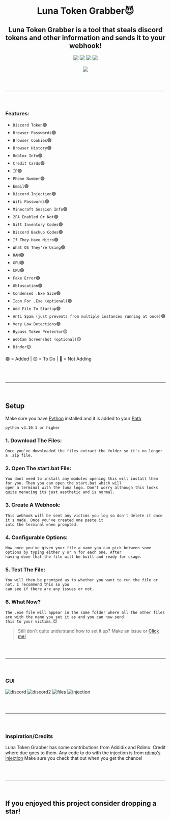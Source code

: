 <h1 align="center">
  Luna Token Grabber😈
</h1>

<h2 align="center">
  Luna Token Grabber is a tool that steals discord tokens and other information and sends it to your webhook!
</h2>

<div align="center">
  <img src="https://img.shields.io/github/last-commit/Smug246/Luna-Grabber-Builder?color=6d00c1&&?style=flat-square">
  <img src="https://sonarcloud.io/api/project_badges/measure?color=6d00c1&project=Smug246_Luna-Grabber-Builder&metric=ncloc">
  <img src="https://img.shields.io/github/stars/Smug246/Luna-Grabber-Builder?color=6d00c1&label=Stars&style=flat-square">
  <img src="https://img.shields.io/github/forks/Smug246/Luna-Grabber-Builder?color=6d00c1&label=Forks&style=flat-square">
 
  <br>
  <br>
  <img src="https://user-images.githubusercontent.com/99215486/175369409-b967da5b-e373-48ea-b8f5-8ed3d613df03.gif">
  <hr style="border-radius: 2%; margin-top: 60px; margin-bottom: 60px;" noshade="" size="20" width="100%">
</div>
  
### Features:

- `Discord Token`🟢
- `Browser Passwords`🟢
- `Browser Cookies`🟢
- `Browser History`🟢
- `Roblox Info`🟢
- `Credit Cards`🟢
- `IP`🟢
- `Phone Number`🟢
- `Email`🟢
- `Discord Injection`🟢
- `Wifi Passwords`🟢
- `Minecraft Session Info`🟢
- `2FA Enabled Or Not`🟢
- `Gift Inventory Codes`🟢
- `Discord Backup Codes`🟢
- `If They Have Nitro`🟢
- `What OS They're Using`🟢
- `RAM`🟢
- `GPU`🟢
- `CPU`🟢
- `Fake Error`🟢
- `Obfuscation`🟢
- `Condensed .Exe Size`🟢
- `Icon For .Exe (optional)`🟢
- `Add File To Startup`🟢
- `Anti Spam (just prevents from multiple instances running at once)`🟢
- `Very Low Detections`🟢
- `Bypass Token Protector`🟡
- `WebCam Screenshot (optional)`🟡
- `Binder`🟡

🟢 = Added | 🟡 = To Do | 🔴 = Not Adding

<hr style="border-radius: 2%; margin-top: 60px; margin-bottom: 60px;" noshade="" size="20" width="100%">

## Setup

Make sure you have [Python](https://www.python.org/downloads/) installed and it is added to your [Path](https://youtu.be/Y2q_b4ugPWk)

```sh-session
python v3.10.1 or higher
```

### 1. Download The Files:

```
Once you've downloaded the files extract the folder so it's no longer a .zip file.
```

### 2. Open The start.bat File:

```
You dont need to install any modules opening this will install them for you. Then you can open the start.bat which will
open a terminal with the luna logo. Don't worry although this looks quite menacing its just aesthetic and is normal.
```

### 3. Create A Webhook:

```
This webhook will be sent any victims you log so don't delete it once it's made. Once you've created one paste it
into the terminal when prompted.
```

### 4. Configurable Options:

```
Now once you've given your file a name you can pick between some options by typing either y or n for each one. After
having done that the file will be built and ready for usage.
```

### 5. Test The File:

```
You will then be promtped as to whether you want to run the file or not. I recommend this so you
can see if there are any issues or not.
```

### 6. What Now?

```
The .exe file will appear in the same folder where all the other files are with the name you set it as and you can now send
this to your victims.😈
```

> Still don't quite understand how to set it up? Make an issue or [Click me!](https://discord.gg/qqHM44c55h)

<hr style="border-radius: 2%; margin-top: 60px; margin-bottom: 60px;" noshade="" size="20" width="100%">

### GUI

![discord](https://i.imgur.com/c1cUmZF.png)
![discord2](https://i.imgur.com/zReVojP.png)
![files](https://i.imgur.com/UV5SuC2.png)
![injection](https://i.imgur.com/4DNCiAJ.png)

<hr style="border-radius: 2%; margin-top: 60px; margin-bottom: 60px;" noshade="" size="20" width="100%">

### Inspiration/Credits

Luna Token Grabber has some contributions from Addidix and Rdimo. Credit where due goes to them.
Any code to do with the injection is from [rdimo's injection](https://github.com/Rdimo/Discord-Injection)
Make sure you check that out when you get the chance!

<hr style="border-radius: 2%; margin-top: 60px; margin-bottom: 60px;" noshade="" size="20" width="100%">

## If you enjoyed this project consider dropping a star!
